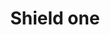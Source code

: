 ---
title: Shield one
tags: ["shield", "one", "secure", "protect", "safety"]
icon: shield-one
svg: '<svg xmlns="http://www.w3.org/2000/svg" width="24" height="24" fill="none" viewBox="0 0 24 24" stroke-width="1.5" stroke-linecap="round" stroke-linejoin="round" stroke="currentColor"><path d="M6.183 15.092C5.478 13.836 5 12.455 5 11.018v-4.93c0-.267.198-.489.457-.515a12.048 12.048 0 0 0 5.582-2.047l.61-.417a.62.62 0 0 1 .702 0l.61.417a12.048 12.048 0 0 0 5.582 2.047c.26.026.457.248.457.514v4.93c0 1.438-.478 2.819-1.183 4.075m-11.634 0c1.538 2.74 4.16 4.887 5.282 5.727a.882.882 0 0 0 1.07 0c1.122-.84 3.744-2.988 5.282-5.727m-11.634 0 5.25-3.677a.985.985 0 0 1 1.134 0l5.25 3.677"/></svg>'
---